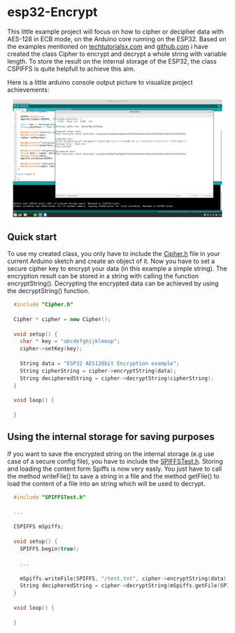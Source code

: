 # esp32-Encrypt

This little example project will focus on how to cipher or decipher data with AES-128 in ECB mode, on the Arduino core running on the ESP32. Based on the examples mentioned on [techtutorialsx.com](https://techtutorialsx.com/2018/05/10/esp32-arduino-decrypt-aes-128-in-ecb-mode/) and [github.com](https://github.com/suculent/thinx-aes-lib) i have created the class Cipher to encrypt and decrypt a whole string with variable length. To store the result on the internal storage of the ESP32, the class CSPIFFS is quite helpfull to achieve this aim.

Here is a little arduino console output picture to visualize project achievements:

<p align="center"><img width="95%" src="demo.png"></p>

## Quick start

To use my created class, you only have to include the [Cipher.h](./src/Cipher.h) file in your current Arduino sketch and create an object of it. Now you have to set a secure cipher key to encrypt your data (in this example a simple string). The encryption result can be stored in a string with calling the function encryptString(). Decrypting the encrypted data can be achieved by using the decryptString() function.

```cpp
  #include "Cipher.h"
  
  Cipher * cipher = new Cipher();

  void setup() {
    char * key = "abcdefghijklmnop";
    cipher->setKey(key);

    String data = "ESP32 AES128bit Encryption example";
    String cipherString = cipher->encryptString(data);
    String decipheredString = cipher->decryptString(cipherString);
  }

  void loop() {

  }
```
## Using the internal storage for saving purposes

If you want to save the encrypted string on the internal storage (e.g use case of a secure config file), you have to include the [SPIFFSTest.h](./src/SPIFFSTest.h). Storing and loading the content form Spiffs is now very easly. You just have to call the method writeFile() to save a string in a file and the method getFile() to load the content of a file into an string which will be used to decrypt.

```cpp
  #include "SPIFFSTest.h"
  
  ...
  
  CSPIFFS mSpiffs;

  void setup() {
    SPIFFS.begin(true);
  
    ...

    mSpiffs.writeFile(SPIFFS, "/test.txt", cipher->encryptString(data) );
    String decipheredString = cipher->decryptString(mSpiffs.getFile(SPIFFS, "/test.txt"));
  }

  void loop() {

  }
```
